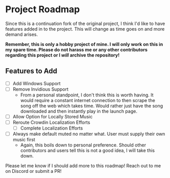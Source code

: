 # Project Roadmap

Since this is a continuation fork of the original project, I think I'd like to have features added in to the project. This will change as time goes on and more demand arises.

**Remember, this is only a hobby project of mine. I will only work on this in my spare time. Please do not harass me or any other contributors regarding this project or I *will* archive the repository!**

## Features to Add
- [ ] Add Windows Support
- [ ] Remove Invidious Support
    - From a personal standpoint, I don't think this is worth having. It would require a constant internet connection to then scrape the song off the web which takes time. Would rather just have the song downloaded and then instantly play in the launch page.
- [ ] Allow Option for Locally Stored Music
- [ ] Reroute Crowdin Localization Efforts
    - [ ] Complete Localization Efforts
- [ ] Always make default muted no matter what. User must supply their own music first
    - Again, this boils down to personal preference. Should other contributors and users tell this is not a good idea, I will take this down.

Please let me know if I should add more to this roadmap! Reach out to me on Discord or submit a PR!
